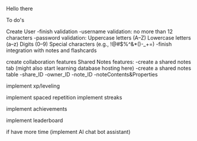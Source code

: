 Hello there

To do's

Create User
-finish validation
    -username validation:
    no more than 12 characters
    -password validation:
    Uppercase letters (A–Z)
    Lowercase letters (a–z)
    Digits (0–9)
    Special characters (e.g., !@#$%^&*()-_+=) 
-finish integration with notes and flashcards

create collaboration features
Shared Notes features:
-create a shared notes tab                  (might also start learning database hosting here)
-create a shared notes table
    -share_ID
    -owner_ID
    -note_ID
    -noteContents&Properties

implement xp/leveling

implement spaced repetition
implement streaks

implement achievements

implement leaderboard

if have more time (implement AI chat bot assistant)